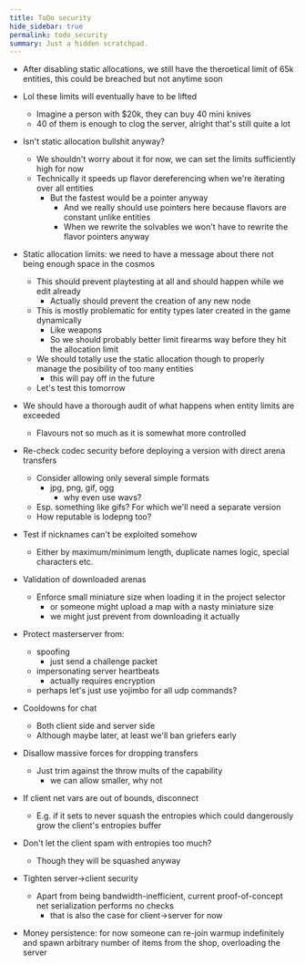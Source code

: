 ```yaml
---
title: ToDo security
hide_sidebar: true
permalink: todo_security
summary: Just a hidden scratchpad.
---
```


- After disabling static allocations, we still have the theroetical limit of 65k entities, this could be breached but not anytime soon

- Lol these limits will eventually have to be lifted
	- Imagine a person with $20k, they can buy 40 mini knives
	- 40 of them is enough to clog the server, alright that's still quite a lot

- Isn't static allocation bullshit anyway?
	- We shouldn't worry about it for now, we can set the limits sufficiently high for now
	- Technically it speeds up flavor dereferencing when we're iterating over all entities
		- But the fastest would be a pointer anyway
			- And we really should use pointers here because flavors are constant unlike entities
			- When we rewrite the solvables we won't have to rewrite the flavor pointers anyway 

- Static allocation limits: we need to have a message about there not being enough space in the cosmos
	- This should prevent playtesting at all and should happen while we edit already
		- Actually should prevent the creation of any new node
	- This is mostly problematic for entity types later created in the game dynamically
		- Like weapons
		- So we should probably better limit firearms way before they hit the allocation limit
	- We should totally use the static allocation though to properly manage the posibility of too many entities
		- this will pay off in the future
	- Let's test this tomorrow
- We should have a thorough audit of what happens when entity limits are exceeded
	- Flavours not so much as it is somewhat more controlled

- Re-check codec security before deploying a version with direct arena transfers
	- Consider allowing only several simple formats
		- jpg, png, gif, ogg
			- why even use wavs?
	- Esp. something like gifs? For which we'll need a separate version
	- How reputable is lodepng too?

- Test if nicknames can't be exploited somehow
	- Either by maximum/minimum length, duplicate names logic, special characters etc.

- Validation of downloaded arenas
	- Enforce small miniature size when loading it in the project selector
		- or someone might upload a map with a nasty miniature size
		- we might just prevent from downloading it actually

- Protect masterserver from:
	- spoofing
		- just send a challenge packet
	- impersonating server heartbeats
		- actually requires encryption
	- perhaps let's just use yojimbo for all udp commands?

- Cooldowns for chat
	- Both client side and server side
	- Although maybe later, at least we'll ban griefers early

- Disallow massive forces for dropping transfers
	- Just trim against the throw mults of the capability
		- we can allow smaller, why not 

- If client net vars are out of bounds, disconnect
	- E.g. if it sets to never squash the entropies which could dangerously grow the client's entropies buffer

- Don't let the client spam with entropies too much?
	- Though they will be squashed anyway

- Tighten server->client security
	- Apart from being bandwidth-inefficient, current proof-of-concept net serialization performs no checks
		- that is also the case for client->server for now 

- Money persistence: for now someone can re-join warmup indefinitely and spawn arbitrary number of items from the shop,
overloading the server
